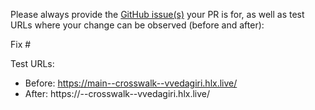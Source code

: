 Please always provide the [GitHub issue(s)](../issues) your PR is for, as well as test URLs where your change can be observed (before and after):

Fix #<gh-issue-id>

Test URLs:
- Before: https://main--crosswalk--vvedagiri.hlx.live/
- After: https://<branch>--crosswalk--vvedagiri.hlx.live/

